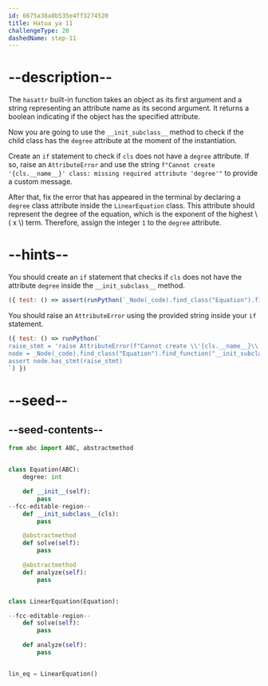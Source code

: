 ```yaml
---
id: 6675a38a8b535e4ff3274520
title: Hatua ya 11
challengeType: 20
dashedName: step-11
---
```


# --description--

The `hasattr` built-in function takes an object as its first argument and a string representing an attribute name as its second argument. It returns a boolean indicating if the object has the specified attribute.

Now you are going to use the `__init_subclass__` method to check if the child class has the `degree` attribute at the moment of the instantiation.

Create an `if` statement to check if `cls` does not have a `degree` attribute. If so, raise an `AttributeError` and use the string `f"Cannot create '{cls.__name__}' class: missing required attribute 'degree'"` to provide a custom message.

After that, fix the error that has appeared in the terminal by declaring a `degree` class attribute inside the `LinearEquation` class. This attribute should represent the degree of the equation, which is the exponent of the highest \\( x \\) term. Therefore, assign the integer `1` to the `degree` attribute.

# --hints--

You should create an `if` statement that checks if `cls` does not have the attribute `degree` inside the `__init_subclass__` method.

```js
({ test: () => assert(runPython(`_Node(_code).find_class("Equation").find_function("__init_subclass__").find_ifs()[0].find_conditions()[0].is_equivalent("not hasattr(cls, 'degree')")`)) })
```

You should raise an `AttributeError` using the provided string inside your `if` statement.

```js
({ test: () => runPython(`
raise_stmt = 'raise AttributeError(f"Cannot create \\'{cls.__name__}\\' class: missing required attribute \\'degree\\'")'
node = _Node(_code).find_class("Equation").find_function("__init_subclass__").find_ifs()[0].find_bodies()[0]
assert node.has_stmt(raise_stmt) 
`) })
```

# --seed--

## --seed-contents--

```py
from abc import ABC, abstractmethod


class Equation(ABC):
    degree: int

    def __init__(self):
        pass
--fcc-editable-region--
    def __init_subclass__(cls):
        pass

    @abstractmethod
    def solve(self):
        pass

    @abstractmethod
    def analyze(self):
        pass


class LinearEquation(Equation):

--fcc-editable-region--
    def solve(self):
        pass

    def analyze(self):
        pass


lin_eq = LinearEquation()
```
